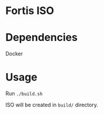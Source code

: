 # Fortis ISO

# Dependencies
Docker

# Usage
Run `./build.sh`

ISO will be created in `build/` directory.
